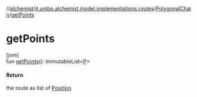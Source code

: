 //[alchemist](../../../index.md)/[it.unibo.alchemist.model.implementations.routes](../index.md)/[PolygonalChain](index.md)/[getPoints](get-points.md)

# getPoints

[jvm]\
fun [getPoints](get-points.md)(): ImmutableList<[P](../../it.unibo.alchemist.model.implementations.layers/-step-layer/index.md)>

#### Return

the route as list of [Position](../../it.unibo.alchemist.model.interfaces/-position/index.md)
